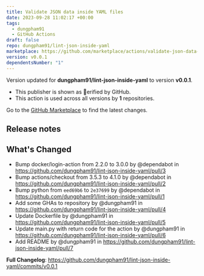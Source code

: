 ```yaml
---
title: Validate JSON data inside YAML files
date: 2023-09-28 11:02:17 +00:00
tags:
  - dungpham91
  - GitHub Actions
draft: false
repo: dungpham91/lint-json-inside-yaml
marketplace: https://github.com/marketplace/actions/validate-json-data-inside-yaml-files
version: v0.0.1
dependentsNumber: "1"
---
```



Version updated for **dungpham91/lint-json-inside-yaml** to version **v0.0.1**.
- This publisher is shown as erified by GitHub.
- This action is used across all versions by **1** repositories.

Go to the [GitHub Marketplace](https://github.com/marketplace/actions/validate-json-data-inside-yaml-files) to find the latest changes.

## Release notes

## What's Changed
* Bump docker/login-action from 2.2.0 to 3.0.0 by @dependabot in https://github.com/dungpham91/lint-json-inside-yaml/pull/3
* Bump actions/checkout from 3.5.3 to 4.1.0 by @dependabot in https://github.com/dungpham91/lint-json-inside-yaml/pull/2
* Bump python from `eed69b6` to `2e37699` by @dependabot in https://github.com/dungpham91/lint-json-inside-yaml/pull/1
* Add some GHAs to repository by @dungpham91 in https://github.com/dungpham91/lint-json-inside-yaml/pull/4
* Update Dockerfile by @dungpham91 in https://github.com/dungpham91/lint-json-inside-yaml/pull/5
* Update main.py with return code for the action by @dungpham91 in https://github.com/dungpham91/lint-json-inside-yaml/pull/6
* Add README by @dungpham91 in https://github.com/dungpham91/lint-json-inside-yaml/pull/7


**Full Changelog**: https://github.com/dungpham91/lint-json-inside-yaml/commits/v0.0.1
